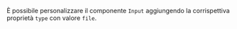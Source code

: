È possibile personalizzare il componente `Input` aggiungendo la corrispettiva proprietà `type` con valore `file`. 
